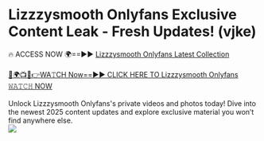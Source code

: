 # Lizzzysmooth Onlyfans Exclusive Content Leak - Fresh Updates! (vjke)

🔥 ACCESS NOW 🌍==►► <a href="https://tinyurl.com/kvy9nzfs" rel="nofollow">Lizzzysmooth Onlyfans Latest Collection</a>
<br><br>
[🔴🌍📺📱👉WA𝚃CH Now==►► CLICK HERE TO Lizzzysmooth Onlyfans 𝚆𝙰𝚃𝙲𝙷 NOW](https://tinyurl.com/kvy9nzfs)
<br><br>
Unlock Lizzzysmooth Onlyfans's private videos and photos today! Dive into the newest 2025 content updates and explore exclusive material you won’t find anywhere else.
<br>
<a href="https://tinyurl.com/kvy9nzfs" rel="nofollow" data-target="animated-image.originalLink"><img src="https://camo.githubusercontent.com/8a4f000d20f83aca3bf7ec5f350d767afa0574a8a352519fd8cfa583a6f93a33/68747470733a2f2f692e696d6775722e636f6d2f644a486b345a712e676966" data-canonical-src="https://i.imgur.com/dJHk4Zq.gif" style="max-width: 100%; display: inline-block;" data-target="animated-image.originalImage"></a>
<br>
